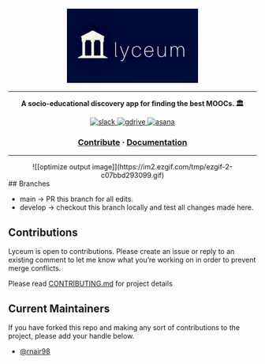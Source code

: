 <p align="center">
  <a href="https://swipeclass.web.app/">
    <img src="https://github.com/rnair98/lyceum-react-native/blob/main/assets/lyceum.jpeg?raw=true" alt="logo" height=150 />
	</a>
</p>

---
<p align="center">
  <strong>A socio-educational discovery app for finding the best MOOCs. 🏛</strong>
</p>
<p align="center">
  <a href="https://join.slack.com/t/lyceum-app/signup">
    <img src="https://img.shields.io/badge/Slack-%40lyceum--app%2FLYCEUM-informational" alt="slack" />
  </a>
  <a href="https://drive.google.com/drive/folders/1veUqdmMiuGl8m0rIrhU4gth7zQpH03e9?usp=sharing">
    <img src="https://img.shields.io/badge/Drive-project%20docs-yellow" alt="gdrive" />
  </a>
  <a href="https://app.asana.com/share/umich/cis-375-final-project-team-i/939514425027676/8840abf1061e76e21821495b4b4aa93e">
    <img src="https://img.shields.io/badge/Asana-project%20management-critical" alt="asana"/>
  </a>
</p>


<h3 align="center">
  <a href="https://github.com/rnair98/lyceum-react-native/blob/main/CONTRIBUTING.md">Contribute</a>
  <span> · </span>
  <a href="https://lyceum-1.gitbook.io/lyceum/">Documentation</a>
</h3>


---
<center>
![[optimize output image]](https://im2.ezgif.com/tmp/ezgif-2-c07bbd293099.gif)
</center>
## Branches

* main -> PR this branch for all edits.
* develop -> checkout this branch locally and test all changes made here.

## Contributions

Lyceum is open to contributions. Please create an issue or reply to an existing comment to let me know what you’re working on in order to prevent merge conflicts.

Please read [CONTRIBUTING.md](CONTRIBUTING.md) for project details

## Current Maintainers

If you have forked this repo and making any sort of contributions to the project, please add your handle below.

* [@rnair98](https://github.com/rnair98)

